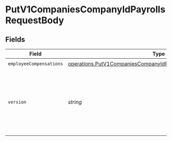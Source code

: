 # PutV1CompaniesCompanyIdPayrollsRequestBody


## Fields

| Field                                                                                                                                                                         | Type                                                                                                                                                                          | Required                                                                                                                                                                      | Description                                                                                                                                                                   |
| ----------------------------------------------------------------------------------------------------------------------------------------------------------------------------- | ----------------------------------------------------------------------------------------------------------------------------------------------------------------------------- | ----------------------------------------------------------------------------------------------------------------------------------------------------------------------------- | ----------------------------------------------------------------------------------------------------------------------------------------------------------------------------- |
| `employeeCompensations`                                                                                                                                                       | [operations.PutV1CompaniesCompanyIdPayrollsEmployeeCompensations](../../../sdk/models/operations/putv1companiescompanyidpayrollsemployeecompensations.md)[]                   | :heavy_check_mark:                                                                                                                                                            | N/A                                                                                                                                                                           |
| `version`                                                                                                                                                                     | *string*                                                                                                                                                                      | :heavy_check_mark:                                                                                                                                                            | The current version of the object. See the [versioning guide](https://docs.gusto.com/embedded-payroll/docs/versioning#object-layer) for information on how to use this field. |